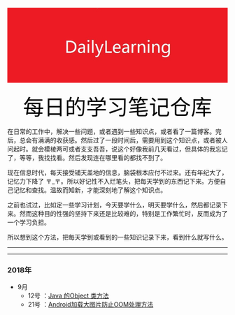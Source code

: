![Logo](img/header.jpg)
		

<p align="center">
	<font size="20" color="black">每日的学习笔记仓库</font>
</p>



在日常的工作中，解决一些问题，或者遇到一些知识点，或者看了一篇博客。完后，总会有满满的收获感。然后过了一段时间后，需要用到这个知识点，或者被人问起时。就会模棱两可或者支支吾吾，说这个好像我前几天看过，但具体的我忘记了，等等，我找找看。然后发现连在哪里看的都找不到了。  

现在信息时代，每天接受铺天盖地的信息，脑袋根本应付不过来。还有年纪大了，记忆力下降了 〒_〒。所以好记性不入烂笔头，把每天学到的东西记下来。方便自己记忆和查找。温故而知新，才能深刻地了解这个知识点。

之前也试过，比如定一些学习计划，今天要学什么，明天要学什么，然后都记录下来。然而这种目的性强的坚持下来还是比较难的，特别是工作繁忙时，反而成为了一个学习负担。

所以想到这个方法，把每天学到或看到的一些知识记录下来，看到什么就写什么。

  

---

---

###  2018年

+ 9月  
	+ 12号 ：[Java 的Object 类方法](https://github.com/Zeng-Ke/DailyLearning/blob/master/2018/9/12_Java%20%E7%9A%84Object%20%E7%B1%BB%E6%96%B9%E6%B3%95.md)    
	+ 21号 ：[Android加载大图片防止OOM处理方法](https://github.com/Zeng-Ke/DailyLearning/blob/master/2018/9/21_Android%E5%8A%A0%E8%BD%BD%E5%A4%A7%E5%9B%BE%E7%89%87%E9%98%B2%E6%AD%A2OOM%E5%A4%84%E7%90%86%E6%96%B9%E6%B3%95.md)

  
 
 





















